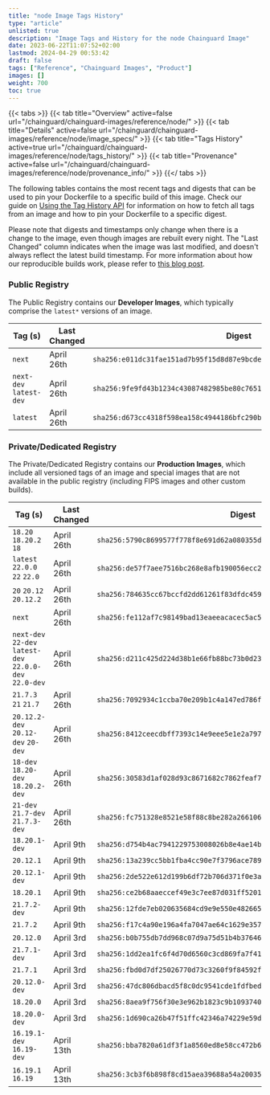 ```yaml
---
title: "node Image Tags History"
type: "article"
unlisted: true
description: "Image Tags and History for the node Chainguard Image"
date: 2023-06-22T11:07:52+02:00
lastmod: 2024-04-29 00:53:42
draft: false
tags: ["Reference", "Chainguard Images", "Product"]
images: []
weight: 700
toc: true
---
```


{{< tabs >}}
{{< tab title="Overview" active=false url="/chainguard/chainguard-images/reference/node/" >}}
{{< tab title="Details" active=false url="/chainguard/chainguard-images/reference/node/image_specs/" >}}
{{< tab title="Tags History" active=true url="/chainguard/chainguard-images/reference/node/tags_history/" >}}
{{< tab title="Provenance" active=false url="/chainguard/chainguard-images/reference/node/provenance_info/" >}}
{{</ tabs >}}

The following tables contains the most recent tags and digests that can be used to pin your Dockerfile to a specific build of this image. Check our guide on [Using the Tag History API](/chainguard/chainguard-images/using-the-tag-history-api/) for information on how to fetch all tags from an image and how to pin your Dockerfile to a specific digest.

Please note that digests and timestamps only change when there is a change to the image, even though images are rebuilt every night. The "Last Changed" column indicates when the image was last modified, and doesn't always reflect the latest build timestamp. For more information about how our reproducible builds work, please refer to [this blog post](https://www.chainguard.dev/unchained/reproducing-chainguards-reproducible-image-builds).

### Public Registry
The Public Registry contains our **Developer Images**, which typically comprise the `latest*` versions of an image.

| Tag (s)                  | Last Changed | Digest                                                                    |
|--------------------------|--------------|---------------------------------------------------------------------------|
|  `next`                  | April 26th   | `sha256:e011dc31fae151ad7b95f15d8d87e9bcdef774460d10e388dd49c748da0c31f8` |
|  `next-dev` `latest-dev` | April 26th   | `sha256:9fe9fd43b1234c43087482985be80c76518f2f2d504be245d8162f16194723ce` |
|  `latest`                | April 26th   | `sha256:d673cc4318f598ea158c4944186bfc290b5bbbc465dc8ae5533ab5959aeaef92` |


### Private/Dedicated Registry
The Private/Dedicated Registry contains our **Production Images**, which include all versioned tags of an image and special images that are not available in the public registry (including FIPS images and other custom builds).

| Tag (s)                                                   | Last Changed | Digest                                                                    |
|-----------------------------------------------------------|--------------|---------------------------------------------------------------------------|
|  `18.20` `18.20.2` `18`                                   | April 26th   | `sha256:5790c8699577f778f8e691d62a080355da117db29596a489fd6093dac74ad4fe` |
|  `latest` `22.0.0` `22` `22.0`                            | April 26th   | `sha256:de57f7aee7516bc268e8afb190056ecc2d08ae666d18f9f040d3e8e29905b55a` |
|  `20` `20.12` `20.12.2`                                   | April 26th   | `sha256:784635cc67bccfd2dd61261f83dfdc459005c29184080411488582ed378fbc26` |
|  `next`                                                   | April 26th   | `sha256:fe112af7c98149bad13eaeeacacec5ac561f76349d06ec571832b476688d8765` |
|  `next-dev` `22-dev` `latest-dev` `22.0.0-dev` `22.0-dev` | April 26th   | `sha256:d211c425d224d38b1e66fb88bc73b0d2360dd520df1c5ecc7ded00b37428d49f` |
|  `21.7.3` `21` `21.7`                                     | April 26th   | `sha256:7092934c1ccba70e209b1c4a147ed786fe1a910e58f45e07815ab22c5a410f6b` |
|  `20.12.2-dev` `20.12-dev` `20-dev`                       | April 26th   | `sha256:8412ceecdbff7393c14e9eee5e1e2a7975130cfd66c0f1f0aefad474fec258b6` |
|  `18-dev` `18.20-dev` `18.20.2-dev`                       | April 26th   | `sha256:30583d1af028d93c8671682c7862feaf7c1364ecd27ac982c3b8cdc8c0755869` |
|  `21-dev` `21.7-dev` `21.7.3-dev`                         | April 26th   | `sha256:fc751328e8521e58f88c8be282a266106f96c97d164d7af9246b6d77751d5e7e` |
|  `18.20.1-dev`                                            | April 9th    | `sha256:d754b4ac7941229753008026b8e4ae14bac29e0a7d3f2388b2ee23945fb7e24c` |
|  `20.12.1`                                                | April 9th    | `sha256:13a239cc5bb1fba4cc90e7f3796ace78930915c61f8f3b5a9c9c25df8d4d12a2` |
|  `20.12.1-dev`                                            | April 9th    | `sha256:2de522e612d199b6df72b706d371f0e3a206d5bbd5f8f721c006fa4af5c67c1f` |
|  `18.20.1`                                                | April 9th    | `sha256:ce2b68aaeccef49e3c7ee87d031ff52010c376bf99424d9d08251a503354adbc` |
|  `21.7.2-dev`                                             | April 9th    | `sha256:12fde7eb020635684cd9e9e550e4826656c1006f5b549210048a79a8c6c9c25b` |
|  `21.7.2`                                                 | April 9th    | `sha256:f17c4a90e196a4fa7047ae64c1629e3577ebd45470029a1970a9c1a5a86aa529` |
|  `20.12.0`                                                | April 3rd    | `sha256:b0b755db7dd968c07d9a75d51b4b3764679bb1183a629314837cc143b2b486bb` |
|  `21.7.1-dev`                                             | April 3rd    | `sha256:1dd2ea1fc6f4d70d6560c3cd869fa7f4168556f0b4f22535998c690a2bea5767` |
|  `21.7.1`                                                 | April 3rd    | `sha256:fbd0d7df25026770d73c3260f9f84592f1aabc592bca01b9714b2461f7e09a42` |
|  `20.12.0-dev`                                            | April 3rd    | `sha256:47dc806dbacd5f8c0dc9541cde1fdfbedead308f4a9bbb69d448b8cbaad2c072` |
|  `18.20.0`                                                | April 3rd    | `sha256:8aea9f756f30e3e962b1823c9b1093740c67cf8c2dcb5b855b3516e3a7f55bf4` |
|  `18.20.0-dev`                                            | April 3rd    | `sha256:1d690ca26b47f51ffc42346a74229e59d6b862eca58e2e4bf4de75b78a1cd6c1` |
|  `16.19.1-dev` `16.19-dev`                                | April 13th   | `sha256:bba7820a61df3f1a8560ed8e58cc472b63bde7211a28c53408ddc037de324b39` |
|  `16.19.1` `16.19`                                        | April 13th   | `sha256:3cb3f6b898f8cd15aea39688a54a20035e0f62fed358799fcd162283f535bb54` |

